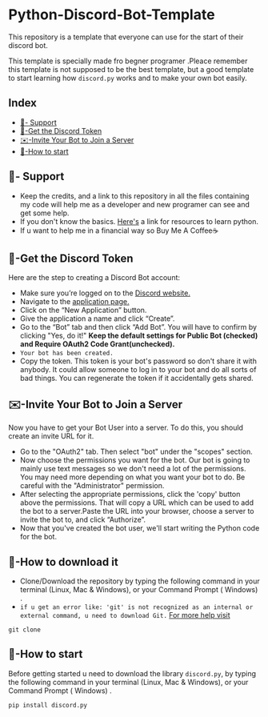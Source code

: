 # Python-Discord-Bot-Template

This repository is a template that everyone can use for the start of their discord bot.

This template is specially made fro begner programer .Pleace remember this template is not supposed to be the best template, but a good template to start learning how `discord.py` works and to make your own bot easily.

## Index
* [💪- Support](#--support)
* [🎫-Get the Discord Token](#-get-the-discord-token)
* [✉️-Invite Your Bot to Join a Server](#%EF%B8%8F-invite-your-bot-to-join-a-server)
* [🚦-How to start](#-how-to-start)

## 💪- Support 

- Keep the credits, and a link to this repository in all the files containing my code will help me as a developer and new programer can see and get some help.
- If you don't know the basics. [Here's](https://www.pythondiscord.com/resources) a link for resources to learn python.
- If u want to help me in a financial way so Buy Me A Coffee☕

## 🎫-Get the Discord Token

Here are the step to creating a Discord Bot account:
- Make sure you’re logged on to the [Discord website.](https://discord.com/) 
- Navigate to the [application page.](https://discord.com/developers/applications)
- Click on the “New Application” button.
- Give the application a name and click “Create”.
- Go to the “Bot” tab and then click “Add Bot”. You will have to confirm by clicking "Yes, do it!"
 **Keep the default settings for Public Bot (checked) and Require **OAuth2 Code Grant**(unchecked).**
- `Your bot has been created.`
- Copy the token. This token is your bot's password so don't share it with anybody. It could allow someone to log in to your bot and do all sorts of bad things. You can regenerate the token if it accidentally gets shared.

## ✉️-Invite Your Bot to Join a Server

Now you have to get your Bot User into a server. To do this, you should create an invite URL for it.
- Go to the "OAuth2" tab. Then select "bot" under the "scopes" section.
- Now choose the permissions you want for the bot. Our bot is going to mainly use text messages so we don't need a lot of the permissions. You may need more depending on what you want your bot to do. Be careful with the "Administrator" permission.
- After selecting the appropriate permissions, click the 'copy' button above the permissions. That will copy a URL which can be used to add the bot to a server.Paste the URL into your browser, choose a server to invite the bot to, and click “Authorize”.
- Now that you've created the bot user, we'll start writing the Python code for the bot.

## 📩-How to download it

- Clone/Download the repository by typing the following command in your terminal (Linux, Mac & Windows), or your Command Prompt ( Windows) .
- `if u get an error like: 'git' is not recognized as an internal or external command, u need to download Git.` [For more help visit](https://stackoverflow.com/questions/4492979/git-is-not-recognized-as-an-internal-or-external-command)

```
git clone 
```

## 🚦-How to start
Before getting started u need to download the library `discord.py`, by typing the following command in your terminal (Linux, Mac & Windows), or your Command Prompt ( Windows) .

```
pip install discord.py
```

